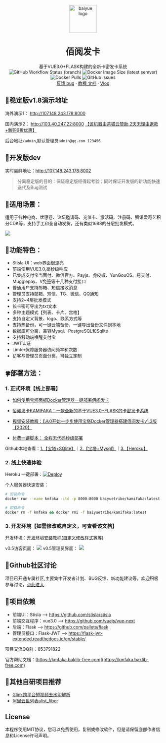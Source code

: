 <p align="center">
  <a href="https://github.com/Baiyuetribe/kamiFaka">
    <img src="https://cdn.jsdelivr.net/gh/Baiyuetribe/baiyue_onekey@master/logo.png" alt="baiyue logo" width="90" height="90">
  </a>
</p>

<h1 align="center">佰阅发卡</h1>

<p align="center">
  基于VUE3.0+FLASK构建的全新卡密发卡系统
    <br>
    <img alt="GitHub Workflow Status (branch)" src="https://img.shields.io/github/workflow/status/Baiyuetribe/kamiFaka/%E8%87%AA%E5%8A%A8%E5%8C%96%E6%9E%84%E5%BB%BADocker%E9%95%9C%E5%83%8F/master?label=Docker&style=for-the-badge">
    <img alt="Docker Image Size (latest semver)" src="https://img.shields.io/docker/image-size/baiyuetribe/kamifaka?style=for-the-badge">
    <img alt="Docker Pulls" src="https://img.shields.io/docker/pulls/baiyuetribe/kamifaka?style=for-the-badge">
    <img alt="GitHub issues" src="https://img.shields.io/github/issues-raw/baiyuetribe/kamifaka?style=for-the-badge">

  <br>
  <a href="https://github.com/Baiyuetribe/kamiFaka/discussions">反馈 bug</a>
  ·
  <a href="https://kmfaka.baklib-free.com">教程 文档</a>
  ·
  <a href="https://www.bilibili.com/video/BV1Ra4y1p7QS">Vlog</a>
</p>

## 🎄稳定版v1.8演示地址
海外演示1： http://107.148.243.178:8000

国内演示2： http://103.40.247.22:8000    [【该机器由茶猫云赞助,2天无理由退款+新购9折优惠】](https://www.chamaoyun.com/?u=D50390)             

后台地址`/admin`,默认管理员`admin@qq.com 123456`
## 🧰开发版dev
实时尝鲜地址：http://107.148.243.178:8002

> 分离稳定版的目的：保证稳定版经得起考验；同时保证开发版的新功能快速迭代及Bug测试 

## 💒适用场景：
适用于各种电商、优惠卷、论坛邀请码、充值卡、激活码、注册码、腾讯爱奇艺积分CDK等，支持手工和全自动发货，还有类似1688的分层批发模式。

![](Docs/佰阅发卡功能简介.png)

## 🍭功能特色：

- Stisla UI：web界面很漂亮
- 前端使用VUE3.0,毫秒级响应
- 已集成支付宝当面付、微信官方、Payjs、虎皮椒、YunGouOS、易支付、Mugglepay、V免签等十几种支付接口
- 普通用户支持邮箱、短信接收消息
- 管理员支持邮箱、短信、TG、微信、QQ通知
- 支持2~4层批发模式
- 长卡密可导出为txt文本
- 多种主题模式【列表、卡片、宫格】
- 支持自定义背景、logo、联系方式等
- 支持热备份，可一键云端备份、一键导出备份文件到本地
- 数据库可分离，兼容Mysql、PostgreSQL和Sqlite
- 支持移动端唤醒支付宝
- JWT认证
- Limter保障服务器访问频率和次数
- 访客与管理员页面分离，可独立定制

## 🍀部署方法：

### 1. 正式环境【线上部署】
- [如何使用宝塔面板Docker管理器一键部署佰阅发卡](https://baiyue.one/archives/1703.html)

- [佰阅发卡KAMIFAKA：一款全新的基于VUE3.0+FLASK的卡密发卡系统](https://baiyue.one/archives/1700.html)

- [视频安装教程：【从0开始一步步使用宝塔Docker管理器搭建佰阅发卡v1.3版【2020】](https://www.bilibili.com/video/BV1Ra4y1p7QS) 

- [付费一键脚本： 全程无代码秒级部署](https://mall.baiyue.one/#/1/detail)

Github本地查看：[1.【宝塔+SQlite】](正式环境搭建教程.md#方法1宝塔nginxdocker数据库为sqlite)｜[2.【宝塔+Mysql】](正式环境搭建教程.md#方法2宝塔nginxdocker数据库为宝塔mysql)｜[3.【Heroku】](正式环境搭建教程.md#方法3heroku-无服务器部署)

### 2. 线上快速体验
Heroku 一键部署：[![Deploy](https://www.herokucdn.com/deploy/button.svg)](https://dashboard.heroku.com/new?template=https%3A%2F%2Fgithub.com%2FRealSlakey%2FkamiFaka)


个人服务器快速安装：
```bash
# 安装命令
docker run --name kmfaka -itd -p 8000:8000 baiyuetribe/kamifaka:latest
```
```bash
# 卸载命令
docker rm -f kmfaka && docker rmi -f baiyuetribe/kamifaka:latest
```

### 3. 开发环境【如需修改或自定义，可查看该文档】

开发环境：[开发环境安装教程(自定义修改样式等等)](开发环境安装教程.md)


v0.5访客页面：
![](https://cdn.jsdelivr.net/gh/Baiyuetribe/yyycode@dev/img/20/yyycode_comPc端演示.gif)
v0.5管理员界面：
![](https://cdn.jsdelivr.net/gh/Baiyuetribe/yyycode@dev/img/20/yyycode_comPc后台端演示.gif)

## 🌱Github社区讨论

项目已开通专属社区,主要集中开发者计划、BUG反馈、新功能建议等，欢迎积极参与讨论，[点此进入](https://github.com/Baiyuetribe/kamiFaka/discussions) 

## 🍳项目依赖
- 前端UI：Stisla --> https://github.com/stisla/stisla
- 前端交互程序：vue3.0 --> https://github.com/vuejs/vue-next
- 后端：Flask --> https://github.com/pallets/flask
- 管理员接口：Flask-JWT --> https://flask-jwt-extended.readthedocs.io/en/stable/

项目交流QQ群：853791822

官方帮助文档：[https://kmfaka.baklib-free.com](https://kmfaka.baklib-free.com)

## 🍰其他自研项目推荐
- [Glink跨平台短视频去水印解析](https://baiyue.one/archives/1736.html)
- [阿里云盘列表alist_fiber](https://baiyue.one/archives/1726.html)

## License

本程序使用MIT协议，您可以免费使用，复制或修改软件，但是请保留底部作者信息和License许可声明。
